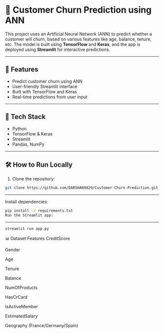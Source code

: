 # 💼 Customer Churn Prediction using ANN

This project uses an Artificial Neural Network (ANN) to predict whether a customer will churn, based on various features like age, balance, tenure, etc. The model is built using **TensorFlow** and **Keras**, and the app is deployed using **Streamlit** for interactive predictions.

---

## 🚀 Features
- Predict customer churn using ANN
- User-friendly Streamlit interface
- Built with TensorFlow and Keras
- Real-time predictions from user input

---

## 🧠 Tech Stack
- Python
- TensorFlow & Keras
- Streamlit
- Pandas, NumPy

---

## 🛠️ How to Run Locally

1. Clone the repository:
```bash
git clone https://github.com/DARSHAN9029/Customer-Churn-Prediction.git
```
---

Install dependencies:

```bash
pip install -r requirements.txt
Run the Streamlit app:
```
---

```bash
streamlit run app.py
```

📊 Dataset Features
CreditScore

Gender

Age

Tenure

Balance

NumOfProducts

HasCrCard

IsActiveMember

EstimatedSalary

Geography (France/Germany/Spain)
